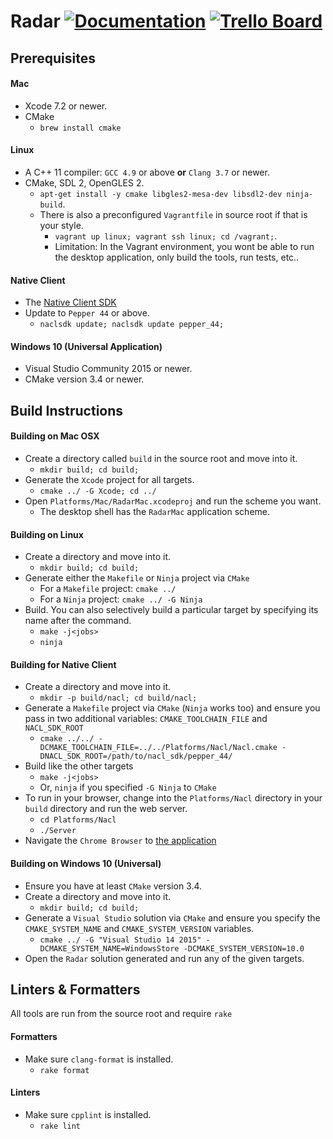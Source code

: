 Radar [![Documentation](https://img.shields.io/badge/documentation-latest-green.svg)](http://radar.run) [![Trello Board](https://img.shields.io/badge/trello-board-green.svg)](https://trello.com/b/9BYQ00JW/radar)
=================

Prerequisites
-------------
#### Mac
* Xcode 7.2 or newer.
* CMake
  * `brew install cmake`

#### Linux
* A C++ 11 compiler: `GCC 4.9` or above **or** `Clang 3.7` or newer.
* CMake, SDL 2, OpenGLES 2.
  * `apt-get install -y cmake libgles2-mesa-dev libsdl2-dev ninja-build`.
  * There is also a preconfigured `Vagrantfile` in source root if that is your style.
    * `vagrant up linux; vagrant ssh linux; cd /vagrant;`.
    * Limitation: In the Vagrant environment, you wont be able to run the desktop application, only build the tools, run tests, etc..

#### Native Client
* The [Native Client SDK](https://developer.chrome.com/native-client/sdk/download)
* Update to `Pepper 44` or above.
  * `naclsdk update; naclsdk update pepper_44;`

#### Windows 10 (Universal Application)
* Visual Studio Community 2015 or newer.
* CMake version 3.4 or newer.


Build Instructions
------------------

#### Building on Mac OSX
* Create a directory called `build` in the source root and move into it.
  * `mkdir build; cd build;`
* Generate the `Xcode` project for all targets.
  * `cmake ../ -G Xcode; cd ../`
* Open `Platforms/Mac/RadarMac.xcodeproj` and run the scheme you want.
  * The desktop shell has the `RadarMac` application scheme.

#### Building on Linux
* Create a directory and move into it.
  * `mkdir build; cd build;`
* Generate either the `Makefile` or `Ninja` project via `CMake`
  * For a `Makefile` project: `cmake ../`
  * For a `Ninja` project: `cmake ../ -G Ninja`
* Build. You can also selectively build a particular target by specifying its name after the command.
  * `make -j<jobs>`
  * `ninja`

#### Building for Native Client
* Create a directory and move into it.
  * `mkdir -p build/nacl; cd build/nacl;`
* Generate a `Makefile` project via `CMake` (`Ninja` works too) and ensure you pass in two additional variables: `CMAKE_TOOLCHAIN_FILE` and `NACL_SDK_ROOT`
  * `cmake ../../ -DCMAKE_TOOLCHAIN_FILE=../../Platforms/Nacl/Nacl.cmake -DNACL_SDK_ROOT=/path/to/nacl_sdk/pepper_44/`
* Build like the other targets
  * `make -j<jobs>`
  * Or, `ninja` if you specified `-G Ninja` to `CMake`
* To run in your browser, change into the `Platforms/Nacl` directory in your `build` directory and run the web server.
  * `cd Platforms/Nacl`
  * `./Server`
* Navigate the `Chrome Browser` to [the application](http://localhost:8000/Radar.html)

#### Building on Windows 10 (Universal)
* Ensure you have at least `CMake` version 3.4.
* Create a directory and move into it.
  * `mkdir build; cd build;`
* Generate a `Visual Studio` solution via `CMake` and ensure you specify the `CMAKE_SYSTEM_NAME` and `CMAKE_SYSTEM_VERSION` variables.
  * `cmake ../ -G "Visual Studio 14 2015" -DCMAKE_SYSTEM_NAME=WindowsStore -DCMAKE_SYSTEM_VERSION=10.0`
* Open the `Radar` solution generated and run any of the given targets.

Linters & Formatters
--------------------

All tools are run from the source root and require `rake`

#### Formatters
* Make sure `clang-format` is installed.
  * `rake format`

#### Linters
* Make sure `cpplint` is installed.
  * `rake lint`
